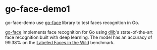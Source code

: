 # go-face-demo1
go-face-demo use [go-face](https://github.com/Kagami/go-face) library to test faces recognition in Go.

[go-face](https://github.com/Kagami/go-face) implements face recognition for Go using [dlib](http://dlib.net/)'s state-of-the-art face recognition built with deep learning. The model has an accuracy of 99.38% on the [Labeled Faces in the Wild](http://vis-www.cs.umass.edu/lfw/) benchmark.

